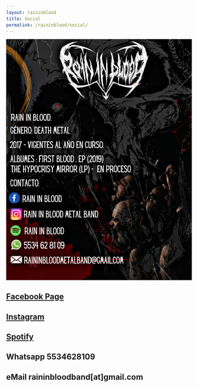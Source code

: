 ```yaml
---
layout: raininblood
title: Social
permalink: /raininblood/social/
---
```


![Rain In Blood Contacts](/images/varias/contactos.jpg)

## [Facebook Page](https://www.facebook.com/RaininBloodband/)
## [Instagram](https://www.instagram.com/raininbloodmetalband/)
## [Spotify](https://open.spotify.com/artist/2ph1MompWrmSL3Iv8DK8vb?si=YLmrpL4pQ4CGc1tEU9Y2CA&nd=1)

## Whatsapp 5534628109
## eMail raininbloodband[at]gmail.com